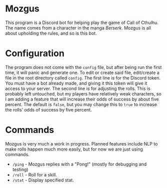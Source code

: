 # Mozgus

This program is a Discord bot for helping play the game of Call of Cthulhu.
The name comes from a character in the manga *Berserk.* Mozgus is all about
upholding the rules, and so is this bot.

# Configuration

The program does not come with the `config` file, but after being run the
first time, it will panic and generate one. To edit or create said file,
edit/create a file in the root directory called `config`. The first
line is for the Discord token. You must have a bot already made, and giving
it this token will give it access to your server. The second line is for
adjusting the rolls. This is probably left untouched, but my players have
relatively weak characters, so I am adding a feature that will increase
their odds of success by about five percent. The default is `false`, but
you may change this to `true` to increase the rolls' odds of success by
five percent.

# Commands

Mozgus is very much a work in progress. Planned features include NLP
to make rolls happen much more easily, but for now we are just using
commands.

* `/ping` - Mozgus replies with a "Pong!" (mostly for debugging and
testing)
* `/roll` - Roll for a skill.
* `/stat` - Display specified stat.
